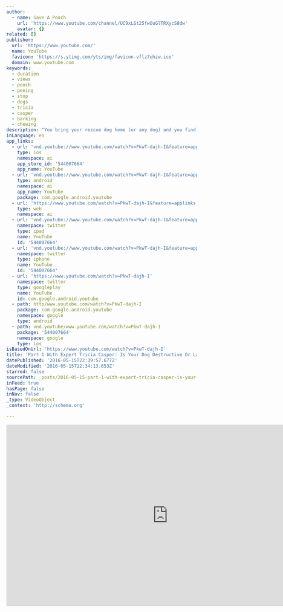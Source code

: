 ```yaml
---
author:
  - name: Save A Pooch
    url: 'https://www.youtube.com/channel/UC9xLGt25fwOuGlTRXycS8dw'
    avatar: {}
related: []
publisher:
  url: 'https://www.youtube.com/'
  name: YouTube
  favicon: 'https://s.ytimg.com/yts/img/favicon-vflz7uhzw.ico'
  domain: www.youtube.com
keywords:
  - duration
  - views
  - pooch
  - peeing
  - stop
  - dogs
  - tricia
  - casper
  - barking
  - chewing
description: "You bring your rescue dog home (or any dog) and you find out it's not quite the obedient dog you've hope for. It's marking the place, chewing furniture, jumping, barking..what do you do? Dog modification expert Tricia Casper (www.triciacasper.com) gives her top tips in this segment."
inLanguage: en
app_links:
  - url: 'vnd.youtube://www.youtube.com/watch?v=PkwT-dajh-I&feature=applinks'
    type: ios
    namespace: ai
    app_store_id: '544007664'
    app_name: YouTube
  - url: 'vnd.youtube://www.youtube.com/watch?v=PkwT-dajh-I&feature=applinks'
    type: android
    namespace: ai
    app_name: YouTube
    package: com.google.android.youtube
  - url: 'https://www.youtube.com/watch?v=PkwT-dajh-I&feature=applinks'
    type: web
    namespace: ai
  - url: 'vnd.youtube://www.youtube.com/watch?v=PkwT-dajh-I&feature=applinks'
    namespace: twitter
    type: ipad
    name: YouTube
    id: '544007664'
  - url: 'vnd.youtube://www.youtube.com/watch?v=PkwT-dajh-I&feature=applinks'
    namespace: twitter
    type: iphone
    name: YouTube
    id: '544007664'
  - url: 'https://www.youtube.com/watch?v=PkwT-dajh-I'
    namespace: twitter
    type: googleplay
    name: YouTube
    id: com.google.android.youtube
  - path: http/www.youtube.com/watch?v=PkwT-dajh-I
    package: com.google.android.youtube
    namespace: google
    type: android
  - path: vnd.youtube/www.youtube.com/watch?v=PkwT-dajh-I
    package: '544007664'
    namespace: google
    type: ios
isBasedOnUrl: 'https://www.youtube.com/watch?v=PkwT-dajh-I'
title: 'Part 1 With Expert Tricia Casper: Is Your Dog Destructive Or Lacking House Rules?'
datePublished: '2016-05-15T22:39:57.677Z'
dateModified: '2016-05-15T22:34:13.653Z'
starred: false
sourcePath: _posts/2016-05-15-part-1-with-expert-tricia-casper-is-your-dog-destructive-or.md
inFeed: true
hasPage: false
inNav: false
_type: VideoObject
_context: 'http://schema.org'

---
```

<iframe src="https://cdn.embedly.com/widgets/media.html?src=https%3A%2F%2Fwww.youtube.com%2Fembed%2FPkwT-dajh-I%3Ffeature%3Doembed&amp;url=http%3A%2F%2Fwww.youtube.com%2Fwatch%3Fv%3DPkwT-dajh-I&amp;image=https%3A%2F%2Fi.ytimg.com%2Fvi%2FPkwT-dajh-I%2Fhqdefault.jpg&amp;key=b7d04c9b404c499eba89ee7072e1c4f7&amp;type=text%2Fhtml&amp;schema=youtube" width="854" height="480" scrolling="no" frameborder="0" allowfullscreen="" style=""></iframe>
